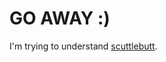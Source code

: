 # GO AWAY :)

I'm trying to understand [scuttlebutt](http://www.cs.cornell.edu/home/rvr/papers/flowgossip.pdf).
